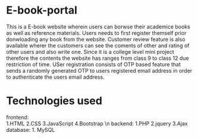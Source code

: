 # E-book-portal 
This is a E-book website wherein users can borwse their academice books as well as reference materials. Users needs to first register themself prior donwloading any book from the website. Customer review feature is also available wherer the customers can see the coments of other and rating of other users and also write one. Since it is a college level mini project therefore the contents the website has ranges from class 9 to class 12 due restriction of time. USer registration consists of OTP based feature that sends a randomly generated OTP to users registered email address in order to authenticate the users email address. 

# Technologies used
frontend:<br />
          1.HTML
          2.CSS
          3.JavaScript
          4.Bootstrap
          \n
backend:
          1.PHP
          2.jquery
          3.Ajax
database: 
          1. MySQL

